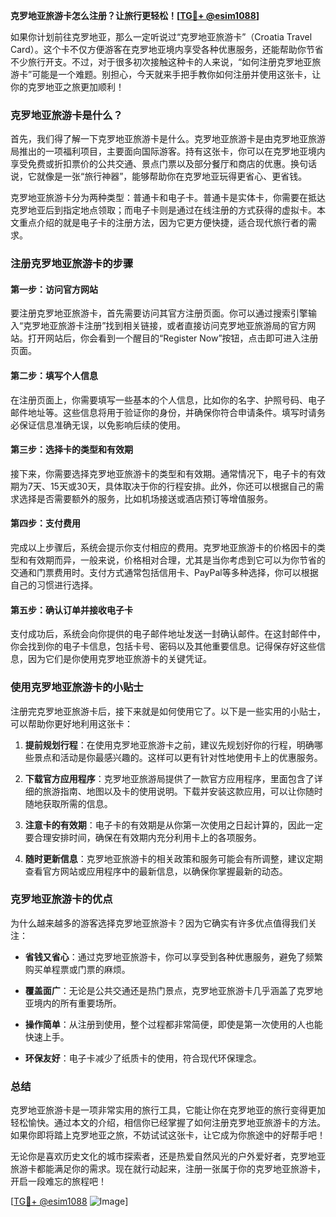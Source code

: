**克罗地亚旅游卡怎么注册？让旅行更轻松！[[TG💪+ @esim1088](https://t.me/s/esim1088)]**

如果你计划前往克罗地亚，那么一定听说过“克罗地亚旅游卡”（Croatia Travel Card）。这个卡不仅方便游客在克罗地亚境内享受各种优惠服务，还能帮助你节省不少旅行开支。不过，对于很多初次接触这种卡的人来说，“如何注册克罗地亚旅游卡”可能是一个难题。别担心，今天就来手把手教你如何注册并使用这张卡，让你的克罗地亚之旅更加顺利！

### 克罗地亚旅游卡是什么？

首先，我们得了解一下克罗地亚旅游卡是什么。克罗地亚旅游卡是由克罗地亚旅游局推出的一项福利项目，主要面向国际游客。持有这张卡，你可以在克罗地亚境内享受免费或折扣票价的公共交通、景点门票以及部分餐厅和商店的优惠。换句话说，它就像是一张“旅行神器”，能够帮助你在克罗地亚玩得更省心、更省钱。

克罗地亚旅游卡分为两种类型：普通卡和电子卡。普通卡是实体卡，你需要在抵达克罗地亚后到指定地点领取；而电子卡则是通过在线注册的方式获得的虚拟卡。本文重点介绍的就是电子卡的注册方法，因为它更方便快捷，适合现代旅行者的需求。

### 注册克罗地亚旅游卡的步骤

#### 第一步：访问官方网站

要注册克罗地亚旅游卡，首先需要访问其官方注册页面。你可以通过搜索引擎输入“克罗地亚旅游卡注册”找到相关链接，或者直接访问克罗地亚旅游局的官方网站。打开网站后，你会看到一个醒目的“Register Now”按钮，点击即可进入注册页面。

#### 第二步：填写个人信息

在注册页面上，你需要填写一些基本的个人信息，比如你的名字、护照号码、电子邮件地址等。这些信息将用于验证你的身份，并确保你符合申请条件。填写时请务必保证信息准确无误，以免影响后续的使用。

#### 第三步：选择卡的类型和有效期

接下来，你需要选择克罗地亚旅游卡的类型和有效期。通常情况下，电子卡的有效期为7天、15天或30天，具体取决于你的行程安排。此外，你还可以根据自己的需求选择是否需要额外的服务，比如机场接送或酒店预订等增值服务。

#### 第四步：支付费用

完成以上步骤后，系统会提示你支付相应的费用。克罗地亚旅游卡的价格因卡的类型和有效期而异，一般来说，价格相对合理，尤其是当你考虑到它可以为你节省的交通和门票费用时。支付方式通常包括信用卡、PayPal等多种选择，你可以根据自己的习惯进行选择。

#### 第五步：确认订单并接收电子卡

支付成功后，系统会向你提供的电子邮件地址发送一封确认邮件。在这封邮件中，你会找到你的电子卡信息，包括卡号、密码以及其他重要信息。记得保存好这些信息，因为它们是你使用克罗地亚旅游卡的关键凭证。

### 使用克罗地亚旅游卡的小贴士

注册完克罗地亚旅游卡后，接下来就是如何使用它了。以下是一些实用的小贴士，可以帮助你更好地利用这张卡：

1. **提前规划行程**：在使用克罗地亚旅游卡之前，建议先规划好你的行程，明确哪些景点和活动是你最感兴趣的。这样可以更有针对性地使用卡上的优惠服务。
   
2. **下载官方应用程序**：克罗地亚旅游局提供了一款官方应用程序，里面包含了详细的旅游指南、地图以及卡的使用说明。下载并安装这款应用，可以让你随时随地获取所需的信息。

3. **注意卡的有效期**：电子卡的有效期是从你第一次使用之日起计算的，因此一定要合理安排时间，确保在有效期内充分利用卡上的各项服务。

4. **随时更新信息**：克罗地亚旅游卡的相关政策和服务可能会有所调整，建议定期查看官方网站或应用程序中的最新信息，以确保你掌握最新的动态。

### 克罗地亚旅游卡的优点

为什么越来越多的游客选择克罗地亚旅游卡？因为它确实有许多优点值得我们关注：

- **省钱又省心**：通过克罗地亚旅游卡，你可以享受到各种优惠服务，避免了频繁购买单程票或门票的麻烦。
  
- **覆盖面广**：无论是公共交通还是热门景点，克罗地亚旅游卡几乎涵盖了克罗地亚境内的所有重要场所。

- **操作简单**：从注册到使用，整个过程都非常简便，即使是第一次使用的人也能快速上手。

- **环保友好**：电子卡减少了纸质卡的使用，符合现代环保理念。

### 总结

克罗地亚旅游卡是一项非常实用的旅行工具，它能让你在克罗地亚的旅行变得更加轻松愉快。通过本文的介绍，相信你已经掌握了如何注册克罗地亚旅游卡的方法。如果你即将踏上克罗地亚之旅，不妨试试这张卡，让它成为你旅途中的好帮手吧！

无论你是喜欢历史文化的城市探索者，还是热爱自然风光的户外爱好者，克罗地亚旅游卡都能满足你的需求。现在就行动起来，注册一张属于你的克罗地亚旅游卡，开启一段难忘的旅程吧！

[[TG💪+ @esim1088](https://t.me/s/esim1088) ![Image](https://i.postimg.cc/4NQfJmqS/Snipaste-2025-05-13-00-14-12.png)]